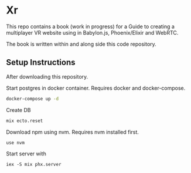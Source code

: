 # Xr

This repo contains a book (work in progress) for a Guide to creating a multiplayer VR website using in Babylon.js, Phoenix/Elixir and WebRTC.

The book is written within and along side this code repository.

## Setup Instructions

After downloading this repository.

Start postgres in docker container.  Requires docker and docker-compose.

```bash
docker-compose up -d
```

Create DB
```bash
mix ecto.reset
```

Download npm using nvm.  Requires nvm installed first.  
```bash
use nvm
```

Start server with
```
iex -S mix phx.server
```